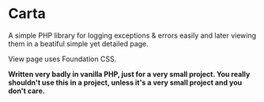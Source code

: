 # Carta
A simple PHP library for logging exceptions &amp; errors easily and later viewing them in a beatiful simple yet detailed page.

View page uses Foundation CSS.

**Written very badly in vanilla PHP, just for a very small project. You really shouldn't use this in a project, unless it's a very small project and you don't care.**
